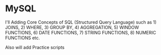# MySQL

I'll Adding Core Concepts of SQL (Structured Query Language) such as
              1) JOINS,
              2) WHERE,
              3) GROUP BY, 
              4) AGGREGATION,
              5) WINDOW FUNCTIONS,
              6) DATE FUNCTIONS,
              7) STRING FUNCTIONS,
              8) NUMERIC FUNCTIONS etc.

Also will add Practice scripts
